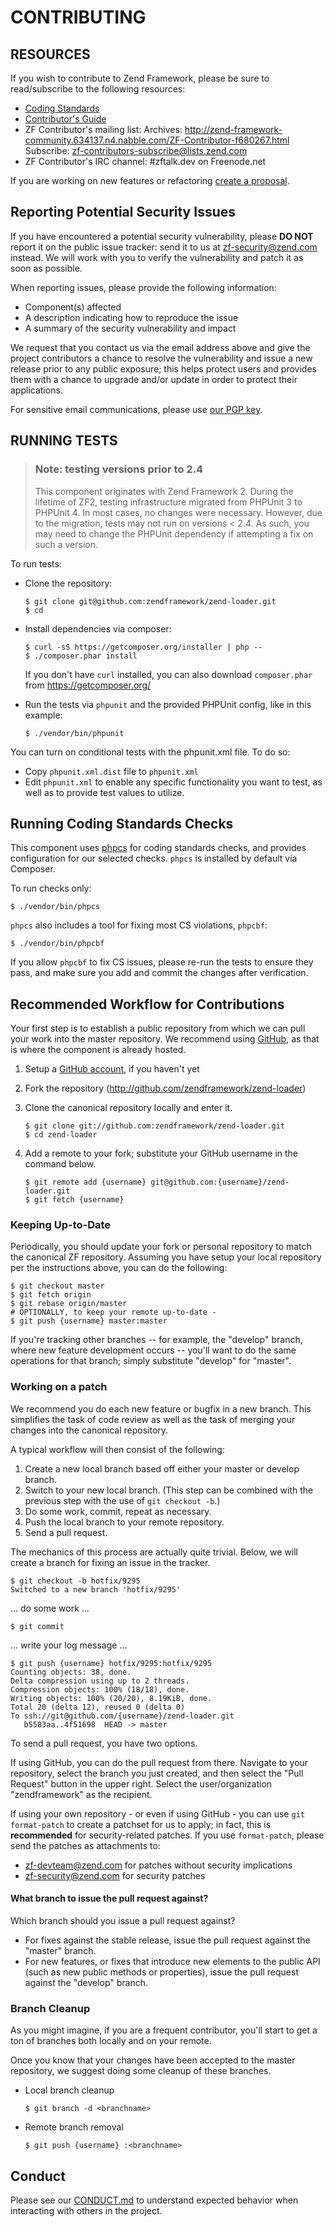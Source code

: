 # CONTRIBUTING

## RESOURCES

If you wish to contribute to Zend Framework, please be sure to
read/subscribe to the following resources:

 -  [Coding Standards](https://github.com/zendframework/zf2/wiki/Coding-Standards)
 -  [Contributor's Guide](http://framework.zend.com/participate/contributor-guide)
 -  ZF Contributor's mailing list:
    Archives: http://zend-framework-community.634137.n4.nabble.com/ZF-Contributor-f680267.html
    Subscribe: zf-contributors-subscribe@lists.zend.com
 -  ZF Contributor's IRC channel:
    #zftalk.dev on Freenode.net

If you are working on new features or refactoring [create a proposal](https://github.com/zendframework/zend-loader/issues/new).

## Reporting Potential Security Issues

If you have encountered a potential security vulnerability, please **DO NOT** report it on the public
issue tracker: send it to us at [zf-security@zend.com](mailto:zf-security@zend.com) instead.
We will work with you to verify the vulnerability and patch it as soon as possible.

When reporting issues, please provide the following information:

- Component(s) affected
- A description indicating how to reproduce the issue
- A summary of the security vulnerability and impact

We request that you contact us via the email address above and give the project
contributors a chance to resolve the vulnerability and issue a new release prior
to any public exposure; this helps protect users and provides them with a chance
to upgrade and/or update in order to protect their applications.

For sensitive email communications, please use [our PGP key](http://framework.zend.com/zf-security-pgp-key.asc).

## RUNNING TESTS

> ### Note: testing versions prior to 2.4
>
> This component originates with Zend Framework 2. During the lifetime of ZF2,
> testing infrastructure migrated from PHPUnit 3 to PHPUnit 4. In most cases, no
> changes were necessary. However, due to the migration, tests may not run on
> versions < 2.4. As such, you may need to change the PHPUnit dependency if
> attempting a fix on such a version.

To run tests:

- Clone the repository:

  ```console
  $ git clone git@github.com:zendframework/zend-loader.git
  $ cd
  ```

- Install dependencies via composer:

  ```console
  $ curl -sS https://getcomposer.org/installer | php --
  $ ./composer.phar install
  ```

  If you don't have `curl` installed, you can also download `composer.phar` from https://getcomposer.org/

- Run the tests via `phpunit` and the provided PHPUnit config, like in this example:

  ```console
  $ ./vendor/bin/phpunit
  ```

You can turn on conditional tests with the phpunit.xml file.
To do so:

 -  Copy `phpunit.xml.dist` file to `phpunit.xml`
 -  Edit `phpunit.xml` to enable any specific functionality you
    want to test, as well as to provide test values to utilize.

## Running Coding Standards Checks

This component uses [phpcs](https://github.com/squizlabs/PHP_CodeSniffer) for coding
standards checks, and provides configuration for our selected checks.
`phpcs` is installed by default via Composer.

To run checks only:

```console
$ ./vendor/bin/phpcs
```

`phpcs` also includes a tool for fixing most CS violations, `phpcbf`:


```console
$ ./vendor/bin/phpcbf
```

If you allow `phpcbf` to fix CS issues, please re-run the tests to ensure
they pass, and make sure you add and commit the changes after verification.

## Recommended Workflow for Contributions

Your first step is to establish a public repository from which we can
pull your work into the master repository. We recommend using
[GitHub](https://github.com), as that is where the component is already hosted.

1. Setup a [GitHub account](http://github.com/), if you haven't yet
2. Fork the repository (http://github.com/zendframework/zend-loader)
3. Clone the canonical repository locally and enter it.

   ```console
   $ git clone git://github.com:zendframework/zend-loader.git
   $ cd zend-loader
   ```

4. Add a remote to your fork; substitute your GitHub username in the command
   below.

   ```console
   $ git remote add {username} git@github.com:{username}/zend-loader.git
   $ git fetch {username}
   ```

### Keeping Up-to-Date

Periodically, you should update your fork or personal repository to
match the canonical ZF repository. Assuming you have setup your local repository
per the instructions above, you can do the following:


```console
$ git checkout master
$ git fetch origin
$ git rebase origin/master
# OPTIONALLY, to keep your remote up-to-date -
$ git push {username} master:master
```

If you're tracking other branches -- for example, the "develop" branch, where
new feature development occurs -- you'll want to do the same operations for that
branch; simply substitute  "develop" for "master".

### Working on a patch

We recommend you do each new feature or bugfix in a new branch. This simplifies
the task of code review as well as the task of merging your changes into the
canonical repository.

A typical workflow will then consist of the following:

1. Create a new local branch based off either your master or develop branch.
2. Switch to your new local branch. (This step can be combined with the
   previous step with the use of `git checkout -b`.)
3. Do some work, commit, repeat as necessary.
4. Push the local branch to your remote repository.
5. Send a pull request.

The mechanics of this process are actually quite trivial. Below, we will
create a branch for fixing an issue in the tracker.

```console
$ git checkout -b hotfix/9295
Switched to a new branch 'hotfix/9295'
```

... do some work ...


```console
$ git commit
```

... write your log message ...


```console
$ git push {username} hotfix/9295:hotfix/9295
Counting objects: 38, done.
Delta compression using up to 2 threads.
Compression objects: 100% (18/18), done.
Writing objects: 100% (20/20), 8.19KiB, done.
Total 20 (delta 12), reused 0 (delta 0)
To ssh://git@github.com/{username}/zend-loader.git
   b5583aa..4f51698  HEAD -> master
```

To send a pull request, you have two options.

If using GitHub, you can do the pull request from there. Navigate to
your repository, select the branch you just created, and then select the
"Pull Request" button in the upper right. Select the user/organization
"zendframework" as the recipient.

If using your own repository - or even if using GitHub - you can use `git
format-patch` to create a patchset for us to apply; in fact, this is
**recommended** for security-related patches. If you use `format-patch`, please
send the patches as attachments to:

-  zf-devteam@zend.com for patches without security implications
-  zf-security@zend.com for security patches

#### What branch to issue the pull request against?

Which branch should you issue a pull request against?

- For fixes against the stable release, issue the pull request against the
  "master" branch.
- For new features, or fixes that introduce new elements to the public API (such
  as new public methods or properties), issue the pull request against the
  "develop" branch.

### Branch Cleanup

As you might imagine, if you are a frequent contributor, you'll start to
get a ton of branches both locally and on your remote.

Once you know that your changes have been accepted to the master
repository, we suggest doing some cleanup of these branches.

-  Local branch cleanup

   ```console
   $ git branch -d <branchname>
   ```

-  Remote branch removal

   ```console
   $ git push {username} :<branchname>
   ```


## Conduct

Please see our [CONDUCT.md](CONDUCT.md) to understand expected behavior when interacting with others in the project.
